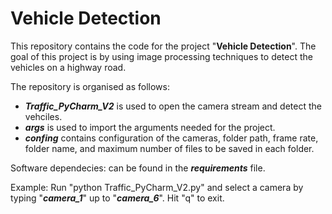 # Vehicle Detection

This repository contains the code for the project "**Vehicle Detection**". The goal of this project is by using image processing techniques to detect the vehicles on a highway road. 

The repository is organised as follows:
- ***Traffic_PyCharm_V2*** is used to open the camera stream and detect the vehciles.
- ***args*** is used to import the arguments needed for the project.
- ***confing*** contains configuration of the cameras, folder path, frame rate, folder name, and maximum number of files to be saved in each folder.

Software dependecies: 
can be found in the ***requirements*** file.

Example:
Run "python Traffic_PyCharm_V2.py" and select a camera by typing "***camera_1***" up to "***camera_6***". Hit "q" to exit.
